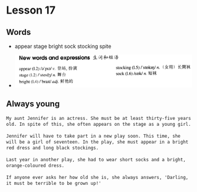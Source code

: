 # Lesson 17

## Words

- appear stage bright sock stocking spite

- ![Words](../../../Images/Part2/02/words-17.png)

## Always young

```
My aunt Jennifer is an actress. She must be at least thirty-five years old. In spite of this, she often appears on the stage as a young girl.

Jennifer will have to take part in a new play soon. This time, she will be a girl of seventeen. In the play, she must appear in a bright red dress and long black stockings.

Last year in another play, she had to wear short socks and a bright, orange-coloured dress.

If anyone ever asks her how old she is, she always answers, 'Darling, it must be terrible to be grown up!'
```
